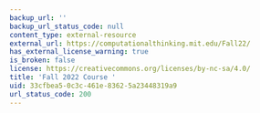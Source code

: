 ```yaml
---
backup_url: ''
backup_url_status_code: null
content_type: external-resource
external_url: https://computationalthinking.mit.edu/Fall22/
has_external_license_warning: true
is_broken: false
license: https://creativecommons.org/licenses/by-nc-sa/4.0/
title: 'Fall 2022 Course '
uid: 33cfbea5-0c3c-461e-8362-5a23448319a9
url_status_code: 200
---
```

